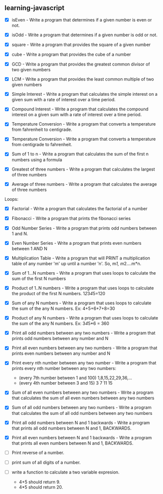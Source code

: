 ## learning-javascript

- [x] isEven - Write a program that determines if a given number is even or not. 

- [x] isOdd - Write a program that determines if a given number is odd or not.

- [x] square - Write a program that provides the square of a given number

- [x] cube - Write a program that provides the cube of a number

- [x] GCD - Write a program that provides the greatest common divisor of two given numbers

- [x] LCM - Write a program that provides the least common multiple of two given numbers

- [x] Simple Interest - Write a program that calculates the simple interest on a given sum with a rate of interest over a time period.

- [x] Compound Interest - Write a program that calculates the compound interest on a given sum with a rate of interest over a time period.

- [x] Temperature Conversion - Write a program that converts a temperature from fahrenheit to centigrade.

- [x] Temperature Conversion - Write a program that converts a temperature from centigrade to fahrenheit.

- [x] Sum of 1 to n - Write a program that calculates the sum of the first n numbers using a formula

- [x] Greatest of three numbers - Write a program that calculates the largest of three numbers

- [x] Average of three numbers - Write a program that calculates the average of three numbers

Loops:

- [x] Factorial - Write a program that calculates the factorial of a number

- [x] Fibonacci - Write a program that prints the fibonacci series

- [x] Odd Number Series - Write a program that prints odd numbers between 1 and N.

- [x] Even Number Series - Write a program that prints even numbers between 1 AND N

- [x] Multiplication Table - Write a program that will PRINT a multiplication table of any number 'm' up until a number 'n'. So, m*1, m*2....m*n.

- [x] Sum of 1...N numbers - Write a program that uses loops to calculate the sum of the first N numbers

- [x] Product of 1..N numbers - Write a program that uses loops to calculate the product of the first N numbers. 1*2*3*4*5=120

- [x] Sum of any N numbers - Write a program that uses loops to calculate the sum of the any N numbers. Ex: 4+5+6+7+8=30

- [x] Product of any N numbers - Write a program that uses loops to calculate the sum of the any N numbers. Ex: 3*4*5*6 = 360

- [x] Print all odd numbers between any two numbers - Write a program that prints odd numbers between any number and N

- [x] Print all even numbers between any two numbers - Write a program that prints even numbers between any number and N

- [x] Print every nth number between any two number - Write a program that prints every nth number between any two numbers:
     - (every 7th number between 1 and 100) 1,8,15,22,29,36,...
     - (every 4th number between 3 and 15) 3 7 11 15

- [x] Sum of all even numbers between any two numbers - Write a program that calculates the sum of all even numbers between any two numbers

- [x] Sum of all odd numbers between any two numbers - Write a program that calculates the sum of all odd numbers between any two numbers

- [x] Print all odd numbers between N and 1 backwards - Write a program that prints all odd numbers between N and 1, BACKWARDS.

- [x] Print all even numbers between N and 1 backwards - Write a program that prints all even numbers between N and 1, BACKWARDS.

- [ ] Print reverse of a number.
- [ ] print sum of all digits of a number.
- [ ] write a function to calculate a two variable expresion.
     - 4+5 should return 9.
     - 4*5 should return 20.